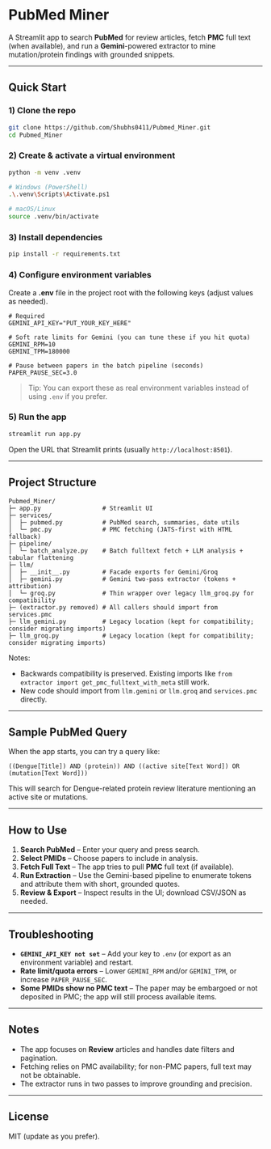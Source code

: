 # PubMed Miner

A Streamlit app to search **PubMed** for review articles, fetch **PMC** full text (when available), and run a **Gemini**-powered extractor to mine mutation/protein findings with grounded snippets.

---

## Quick Start

### 1) Clone the repo
```bash
git clone https://github.com/Shubhs0411/Pubmed_Miner.git
cd Pubmed_Miner
```

### 2) Create & activate a virtual environment
```bash
python -m venv .venv

# Windows (PowerShell)
.\.venv\Scripts\Activate.ps1

# macOS/Linux
source .venv/bin/activate
```

### 3) Install dependencies
```bash
pip install -r requirements.txt
```

### 4) Configure environment variables
Create a **.env** file in the project root with the following keys (adjust values as needed).

```dotenv
# Required
GEMINI_API_KEY="PUT_YOUR_KEY_HERE"

# Soft rate limits for Gemini (you can tune these if you hit quota)
GEMINI_RPM=10
GEMINI_TPM=180000

# Pause between papers in the batch pipeline (seconds)
PAPER_PAUSE_SEC=3.0
```

> Tip: You can export these as real environment variables instead of using `.env` if you prefer.

### 5) Run the app
```bash
streamlit run app.py
```
Open the URL that Streamlit prints (usually `http://localhost:8501`).

---

## Project Structure

```
Pubmed_Miner/
├─ app.py                 # Streamlit UI
├─ services/
│  ├─ pubmed.py           # PubMed search, summaries, date utils
│  └─ pmc.py              # PMC fetching (JATS-first with HTML fallback)
├─ pipeline/
│  └─ batch_analyze.py    # Batch fulltext fetch + LLM analysis + tabular flattening
├─ llm/
│  ├─ __init__.py         # Facade exports for Gemini/Groq
│  ├─ gemini.py           # Gemini two-pass extractor (tokens + attribution)
│  └─ groq.py             # Thin wrapper over legacy llm_groq.py for compatibility
├─ (extractor.py removed) # All callers should import from services.pmc
├─ llm_gemini.py          # Legacy location (kept for compatibility; consider migrating imports)
├─ llm_groq.py            # Legacy location (kept for compatibility; consider migrating imports)
```

Notes:
- Backwards compatibility is preserved. Existing imports like `from extractor import get_pmc_fulltext_with_meta` still work.
- New code should import from `llm.gemini` or `llm.groq` and `services.pmc` directly.

---

## Sample PubMed Query

When the app starts, you can try a query like:

```
((Dengue[Title]) AND (protein)) AND ((active site[Text Word]) OR (mutation[Text Word]))
```

This will search for Dengue-related protein review literature mentioning an active site or mutations.

---

## How to Use

1. **Search PubMed** – Enter your query and press search.
2. **Select PMIDs** – Choose papers to include in analysis.
3. **Fetch Full Text** – The app tries to pull **PMC** full text (if available).
4. **Run Extraction** – Use the Gemini-based pipeline to enumerate tokens and attribute them with short, grounded quotes.
5. **Review & Export** – Inspect results in the UI; download CSV/JSON as needed.

---

## Troubleshooting

- **`GEMINI_API_KEY not set`** – Add your key to `.env` (or export as an environment variable) and restart.
- **Rate limit/quota errors** – Lower `GEMINI_RPM` and/or `GEMINI_TPM`, or increase `PAPER_PAUSE_SEC`.
- **Some PMIDs show no PMC text** – The paper may be embargoed or not deposited in PMC; the app will still process available items.

---

## Notes

- The app focuses on **Review** articles and handles date filters and pagination.
- Fetching relies on PMC availability; for non-PMC papers, full text may not be obtainable.
- The extractor runs in two passes to improve grounding and precision.

---

## License

MIT (update as you prefer).

